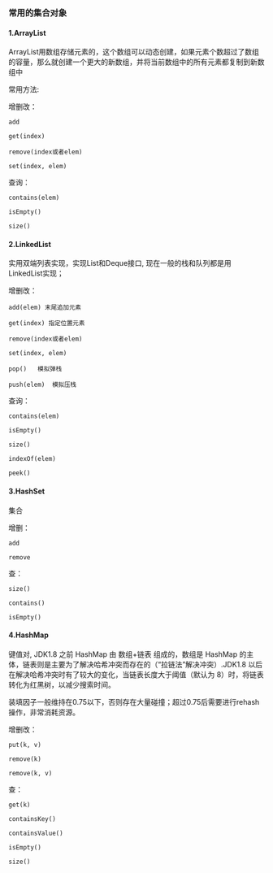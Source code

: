 
### 常用的集合对象

#### 1.ArrayList

ArrayList用数组存储元素的，这个数组可以动态创建，如果元素个数超过了数组的容量，那么就创建一个更大的新数组，并将当前数组中的所有元素都复制到新数组中

常用方法:

增删改：

    add
    
    get(index)
    
    remove(index或者elem)
    
    set(index, elem)

查询：
    
    contains(elem)
    
    isEmpty()
    
    size()

    
    



#### 2.LinkedList

实用双端列表实现，实现List和Deque接口, 现在一般的栈和队列都是用LinkedList实现；

增删改：

    add(elem) 末尾追加元素
    
    get(index) 指定位置元素
    
    remove(index或者elem)
    
    set(index, elem)
    
    pop()   模拟弹栈
    
    push(elem)  模拟压栈

查询：
    
    contains(elem)
    
    isEmpty()
    
    size()
    
    indexOf(elem)
    
    peek()




#### 3.HashSet

集合

增删：

    add
    
    remove
    
查：

    size()
    
    contains()
    
    isEmpty()


#### 4.HashMap

键值对, JDK1.8 之前 HashMap 由 数组+链表 组成的，数组是 HashMap 的主体，链表则是主要为了解决哈希冲突而存在的（“拉链法”解决冲突）.JDK1.8 以后在解决哈希冲突时有了较大的变化，当链表长度大于阈值（默认为 8）时，将链表转化为红黑树，以减少搜索时间。

装填因子一般维持在0.75以下，否则存在大量碰撞；超过0.75后需要进行rehash操作，非常消耗资源。


增删改：

    put(k, v)
    
    remove(k)
    
    remove(k, v)
    
 查：
    
    get(k)
 
    containsKey()
    
    containsValue()
    
    isEmpty()
    
    size()


